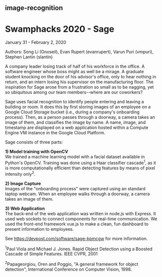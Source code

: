 ## image-recognition
# Swamphacks 2020 - Sage
January 31 - February 2, 2020

Authors: Song Li (Gnoseil), Evan Rupert (evanrupert), Varun Puri (vmpuri), Stephen Lantin (slantin)

A company leader losing track of half of his workforce in the office. A software engineer whose boss might as well be a mirage. A graduate student knocking on the door of his advisor's office, only to hear nothing in return, and an intern losing his supervisor on the manufacturing floor. The inspiration for Sage arose from a frustration so small as to be nagging, yet so ubiquitous among our team members--where are our coworkers?

Sage uses facial recognition to identify people entering and leaving a building or room. It does this by first storing images of an employee on a Google Cloud Storage bucket (i.e., during a company's onboarding process). Then, as a person passes through a doorway, a camera takes an image of them, and classifies the image by name. A name, image, and timestamp are displayed on a web application hosted within a Compute Engine VM instance in the Google Cloud Platform.

Sage consists of three parts:

<b>1) Model training with OpenCV</b><br>
We trained a machine learning model with a facial dataset available in Python's OpenCV. Training was done using a Haar classifier cascade<sup>1</sup>, as it is more computationally efficient than detecting features by means of pixel intensity only<sup>2</sup>.

<b>2) Image Capture</b><br>
Images of the "onboarding process" were captured using an standard laptop webcam. When an employee walks through a doorway, a camera takes an image of them.

<b>3) Web Application</b><br>
The back-end of the web application was written in node.js with Express. It used web sockets to connect components for real-time communication. We used the front-end framework vue.js to make a clean, fun dashboard to present information to employees.

See https://devpost.com/software/sage-kpmcgw for more information.

<sup>1</sup>Paul Viola and Michael J. Jones. Rapid Object Detection using a Boosted Cascade of Simple Features. IEEE CVPR, 2001

<sup>2</sup>Papageorgiou, Oren and Poggio, "A general framework for object detection", International Conference on Computer Vision, 1998.

